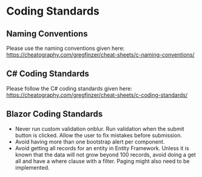# Coding Standards

## Naming Conventions
Please use the naming conventions given here:
https://cheatography.com/gregfinzer/cheat-sheets/c-naming-conventions/

## C# Coding Standards
Please follow the C# coding standards given here:
https://cheatography.com/gregfinzer/cheat-sheets/c-coding-standards/

## Blazor Coding Standards
* Never run custom validation onblur.  Run validation when the submit button is clicked.  Allow the user to fix mistakes before submission.
* Avoid having more than one bootstrap alert per component.
* Avoid getting all records for an entity in Entity Framework. Unless it is known that the data will not grow beyond 100 records, avoid doing a get all and have a where clause with a filter.  Paging might also need to be implemented.